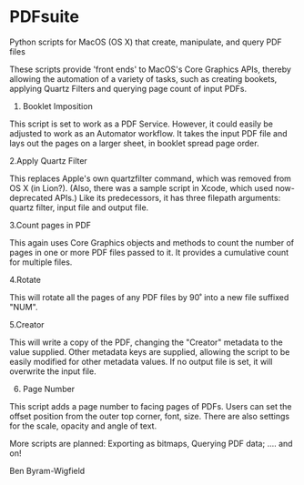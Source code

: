 # PDFsuite
Python scripts for MacOS (OS X) that create, manipulate, and query PDF files

These scripts provide 'front ends' to MacOS's Core Graphics APIs, thereby allowing the automation of a variety of tasks, such as creating bookets, applying Quartz Filters and querying page count of input PDFs.

1. Booklet Imposition

This script is set to work as a PDF Service. However, it could easily be adjusted to work as an Automator workflow. It takes the input PDF file and lays out the pages on a larger sheet, in booklet spread page order.

2.Apply Quartz Filter

This replaces Apple's own quartzfilter command, which was removed from OS X (in Lion?). (Also, there was a sample script in Xcode, which used now-deprecated APIs.) Like its predecessors, it has three filepath arguments: quartz filter, input file and output file.

3.Count pages in PDF

This again uses Core Graphics objects and methods to count the number of pages in one or more PDF files passed to it. It provides a cumulative count for multiple files.

4.Rotate

This will rotate all the pages of any PDF files by 90˚ into a new file suffixed "NUM".

5.Creator

This will write a copy of the PDF, changing the "Creator" metadata to the value supplied. Other metadata keys are supplied, allowing the script to be easily modified for other metadata values. If no output file is set, it will overwrite the input file.

6. Page Number

This script adds a page number to facing pages of PDFs. Users can set the offset position from the outer top corner, font, size. There are also settings for the scale, opacity and angle of text.

More scripts are planned: Exporting as bitmaps, Querying PDF data; .... and on!

Ben Byram-Wigfield
